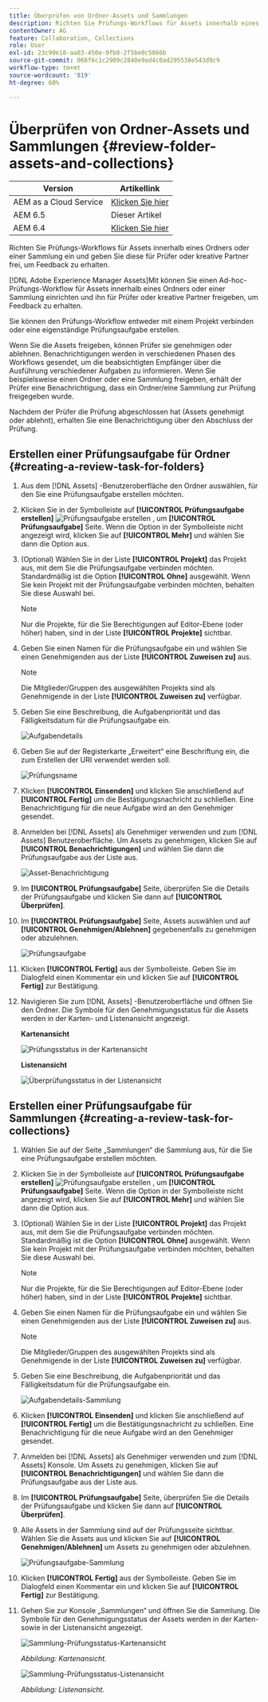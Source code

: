 ```yaml
---
title: Überprüfen von Ordner-Assets und Sammlungen
description: Richten Sie Prüfungs-Workflows für Assets innerhalb eines Ordners oder einer Sammlung ein und geben Sie diese für Prüfer oder kreative Partner frei, um Feedback zu erhalten.
contentOwner: AG
feature: Collaboration, Collections
role: User
exl-id: 23c90e10-aa03-450e-9fb0-2f5be0c5066b
source-git-commit: 068f6c1c2909c2840e9ad4c0ad295538e543d9c9
workflow-type: tm+mt
source-wordcount: '819'
ht-degree: 60%

---
```


# Überprüfen von Ordner-Assets und Sammlungen {#review-folder-assets-and-collections}

| Version | Artikellink |
| -------- | ---------------------------- |
| AEM as a Cloud Service | [Klicken Sie hier](https://experienceleague.adobe.com/docs/experience-manager-cloud-service/content/assets/manage/bulk-approval.html?lang=en) |
| AEM 6.5 | Dieser Artikel |
| AEM 6.4 | [Klicken Sie hier](https://experienceleague.adobe.com/docs/experience-manager-64/assets/using/bulk-approval.html?lang=en) |

Richten Sie Prüfungs-Workflows für Assets innerhalb eines Ordners oder einer Sammlung ein und geben Sie diese für Prüfer oder kreative Partner frei, um Feedback zu erhalten.

[!DNL Adobe Experience Manager Assets]Mit können Sie einen Ad-hoc-Prüfungs-Workflow für Assets innerhalb eines Ordners oder einer Sammlung einrichten und ihn für Prüfer oder kreative Partner freigeben, um Feedback zu erhalten.

Sie können den Prüfungs-Workflow entweder mit einem Projekt verbinden oder eine eigenständige Prüfungsaufgabe erstellen.

Wenn Sie die Assets freigeben, können Prüfer sie genehmigen oder ablehnen. Benachrichtigungen werden in verschiedenen Phasen des Workflows gesendet, um die beabsichtigten Empfänger über die Ausführung verschiedener Aufgaben zu informieren. Wenn Sie beispielsweise einen Ordner oder eine Sammlung freigeben, erhält der Prüfer eine Benachrichtigung, dass ein Ordner/eine Sammlung zur Prüfung freigegeben wurde.

Nachdem der Prüfer die Prüfung abgeschlossen hat (Assets genehmigt oder ablehnt), erhalten Sie eine Benachrichtigung über den Abschluss der Prüfung.

## Erstellen einer Prüfungsaufgabe für Ordner {#creating-a-review-task-for-folders}

1. Aus dem [!DNL Assets] -Benutzeroberfläche den Ordner auswählen, für den Sie eine Prüfungsaufgabe erstellen möchten.
1. Klicken Sie in der Symbolleiste auf **[!UICONTROL Prüfungsaufgabe erstellen]** ![Prüfungsaufgabe erstellen](assets/do-not-localize/create-review-task.png) , um **[!UICONTROL Prüfungsaufgabe]** Seite. Wenn die Option in der Symbolleiste nicht angezeigt wird, klicken Sie auf **[!UICONTROL Mehr]** und wählen Sie dann die Option aus.

1. (Optional) Wählen Sie in der Liste **[!UICONTROL Projekt]** das Projekt aus, mit dem Sie die Prüfungsaufgabe verbinden möchten. Standardmäßig ist die Option **[!UICONTROL Ohne]** ausgewählt. Wenn Sie kein Projekt mit der Prüfungsaufgabe verbinden möchten, behalten Sie diese Auswahl bei.

   >[!NOTE]
   >
   >Nur die Projekte, für die Sie Berechtigungen auf Editor-Ebene (oder höher) haben, sind in der Liste **[!UICONTROL Projekte]** sichtbar.

1. Geben Sie einen Namen für die Prüfungsaufgabe ein und wählen Sie einen Genehmigenden aus der Liste **[!UICONTROL Zuweisen zu]** aus.

   >[!NOTE]
   >
   >Die Mitglieder/Gruppen des ausgewählten Projekts sind als Genehmigende in der Liste **[!UICONTROL Zuweisen zu]** verfügbar.

1. Geben Sie eine Beschreibung, die Aufgabenpriorität und das Fälligkeitsdatum für die Prüfungsaufgabe ein.

   ![Aufgabendetails](assets/task_details.png)

1. Geben Sie auf der Registerkarte „Erweitert“ eine Beschriftung ein, die zum Erstellen der URI verwendet werden soll.

   ![Prüfungsname](assets/review_name.png)

1. Klicken **[!UICONTROL Einsenden]** und klicken Sie anschließend auf **[!UICONTROL Fertig]** um die Bestätigungsnachricht zu schließen. Eine Benachrichtigung für die neue Aufgabe wird an den Genehmiger gesendet.
1. Anmelden bei [!DNL Assets] als Genehmiger verwenden und zum [!DNL Assets] Benutzeroberfläche. Um Assets zu genehmigen, klicken Sie auf **[!UICONTROL Benachrichtigungen]** und wählen Sie dann die Prüfungsaufgabe aus der Liste aus.

   ![Asset-Benachrichtigung](assets/aemAssetsNotification.png)

1. Im **[!UICONTROL Prüfungsaufgabe]** Seite, überprüfen Sie die Details der Prüfungsaufgabe und klicken Sie dann auf **[!UICONTROL Überprüfen]**.
1. Im **[!UICONTROL Prüfungsaufgabe]** Seite, Assets auswählen und auf **[!UICONTROL Genehmigen/Ablehnen]** gegebenenfalls zu genehmigen oder abzulehnen.

   ![Prüfungsaufgabe](assets/review_task.png)

1. Klicken **[!UICONTROL Fertig]** aus der Symbolleiste. Geben Sie im Dialogfeld einen Kommentar ein und klicken Sie auf  **[!UICONTROL Fertig]** zur Bestätigung.
1. Navigieren Sie zum [!DNL Assets] -Benutzeroberfläche und öffnen Sie den Ordner. Die Symbole für den Genehmigungsstatus für die Assets werden in der Karten- und Listenansicht angezeigt.

   **Kartenansicht**

   ![Prüfungsstatus in der Kartenansicht](assets/chlimage_1-404.png)

   **Listenansicht**

   ![Überprüfungsstatus in der Listenansicht](assets/review_status_listview.png)

## Erstellen einer Prüfungsaufgabe für Sammlungen {#creating-a-review-task-for-collections}

1. Wählen Sie auf der Seite „Sammlungen“ die Sammlung aus, für die Sie eine Prüfungsaufgabe erstellen möchten.
1. Klicken Sie in der Symbolleiste auf **[!UICONTROL Prüfungsaufgabe erstellen]** ![Prüfungsaufgabe erstellen](assets/do-not-localize/create-review-task.png) , um **[!UICONTROL Prüfungsaufgabe]** Seite. Wenn die Option in der Symbolleiste nicht angezeigt wird, klicken Sie auf **[!UICONTROL Mehr]** und wählen Sie dann die Option aus.

1. (Optional) Wählen Sie in der Liste **[!UICONTROL Projekt]** das Projekt aus, mit dem Sie die Prüfungsaufgabe verbinden möchten. Standardmäßig ist die Option **[!UICONTROL Ohne]** ausgewählt. Wenn Sie kein Projekt mit der Prüfungsaufgabe verbinden möchten, behalten Sie diese Auswahl bei.

   >[!NOTE]
   >
   >Nur die Projekte, für die Sie Berechtigungen auf Editor-Ebene (oder höher) haben, sind in der Liste **[!UICONTROL Projekte]** sichtbar.

1. Geben Sie einen Namen für die Prüfungsaufgabe ein und wählen Sie einen Genehmigenden aus der Liste **[!UICONTROL Zuweisen zu]** aus.

   >[!NOTE]
   >
   >Die Mitglieder/Gruppen des ausgewählten Projekts sind als Genehmigende in der Liste **[!UICONTROL Zuweisen zu]** verfügbar.

1. Geben Sie eine Beschreibung, die Aufgabenpriorität und das Fälligkeitsdatum für die Prüfungsaufgabe ein.

   ![Aufgabendetails-Sammlung](assets/task_details-collection.png)

1. Klicken **[!UICONTROL Einsenden]** und klicken Sie anschließend auf **[!UICONTROL Fertig]** um die Bestätigungsnachricht zu schließen. Eine Benachrichtigung für die neue Aufgabe wird an den Genehmiger gesendet.
1. Anmelden bei [!DNL Assets] als Genehmiger verwenden und zum [!DNL Assets] Konsole. Um Assets zu genehmigen, klicken Sie auf **[!UICONTROL Benachrichtigungen]** und wählen Sie dann die Prüfungsaufgabe aus der Liste aus.
1. Im **[!UICONTROL Prüfungsaufgabe]** Seite, überprüfen Sie die Details der Prüfungsaufgabe und klicken Sie dann auf **[!UICONTROL Überprüfen]**.
1. Alle Assets in der Sammlung sind auf der Prüfungsseite sichtbar. Wählen Sie die Assets aus und klicken Sie auf **[!UICONTROL Genehmigen/Ablehnen]** um Assets zu genehmigen oder abzulehnen.

   ![Prüfungsaufgabe-Sammlung](assets/review_task_collection.png)

1. Klicken **[!UICONTROL Fertig]** aus der Symbolleiste. Geben Sie im Dialogfeld einen Kommentar ein und klicken Sie auf **[!UICONTROL Fertig]** zur Bestätigung.
1. Gehen Sie zur Konsole „Sammlungen“ und öffnen Sie die Sammlung. Die Symbole für den Genehmigungsstatus der Assets werden in der Karten- sowie in der Listenansicht angezeigt.

   ![Sammlung-Prüfungsstatus-Kartenansicht](assets/collection_reviewstatuscardview.png)

   *Abbildung: Kartenansicht.*

   ![Sammlung-Prüfungsstatus-Listenansicht](assets/collection_reviewstatuslistview.png)

   *Abbildung: Listenansicht.*
